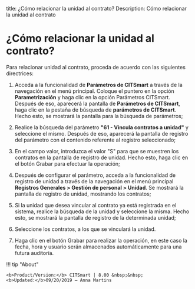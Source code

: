 title: ¿Cómo relacionar la unidad al contrato?
Description: Cómo relacionar la unidad al contrato

# ¿Cómo relacionar la unidad al contrato?

Para relacionar unidad al contrato, proceda de acuerdo con las siguientes directrices:

1.  Acceda a la funcionalidad de **Parámetros de CITSmart** a través de la navegación en el menú principal. Coloque el puntero en la opción **Parametrización** y haga clic en la opción Parámetros CITSmart. Después de eso, aparecerá la pantalla de **Parámetros de CITSmart**, haga clic en la pestaña de búsqueda de **parámetros de CITSmart**. Hecho esto, se mostrará la pantalla para la búsqueda de parámetros;

2.  Realice la búsqueda del parámetro **"61 - Vincula contratos a unidad"** y seleccione el mismo. Después de eso, aparecerá la pantalla de registro del parámetro con el contenido referente al registro seleccionado;

3.  En el campo valor, introduzca el valor "S" para que se muestren los contratos en la pantalla de registro de unidad. Hecho esto, haga clic en el botón Grabar para efectuar la operación;

4.  Después de configurar el parámetro, acceda a la funcionalidad de registro de unidad a través de la navegación en el menú principal **Registros Generales > Gestión de personal > Unidad**. Se mostrará la pantalla de registro de unidad, mostrando los contratos;

5.  Si la unidad que desea vincular al contrato ya está registrada en el sistema, realice la búsqueda de la unidad y seleccione la misma. Hecho esto, se mostrará la pantalla de registro de la determinada unidad;

6.  Seleccione los contratos, a los que se vinculará la unidad.

7.  Haga clic en el botón Grabar para realizar la operación, en este caso la fecha, hora y usuario serán almacenados automáticamente para una futura auditoría.


!!! tip "About"

    <b>Product/Version:</b> CITSmart | 8.00 &nbsp;&nbsp;
    <b>Updated:</b>09/20/2019 – Anna Martins
